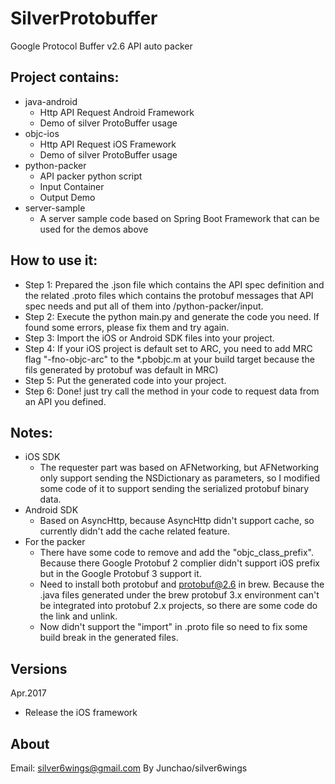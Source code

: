 # SilverProtobuffer

Google Protocol Buffer v2.6 API auto packer 

## Project contains:

- java-android
	- Http API Request Android Framework
	- Demo of silver ProtoBuffer usage
- objc-ios
	- Http API Request iOS Framework
	- Demo of silver ProtoBuffer usage
- python-packer
	- API packer python script
	- Input Container
	- Output Demo
- server-sample 
	- A server sample code based on Spring Boot Framework that can be used for the demos above

## How to use it:

- Step 1: Prepared the .json file which contains the API spec definition and the related .proto files which contains the protobuf messages that API spec needs and put all of them into /python-packer/input.
- Step 2: Execute the python main.py and generate the code you need. If found some errors, please fix them and try again.
- Step 3: Import the iOS or Android SDK files into your project. 
- Step 4: If your iOS project is default set to ARC, you need to add MRC flag "-fno-objc-arc" to the *.pbobjc.m at your build target because the fils generated by protobuf was default in MRC)
- Step 5: Put the generated code into your project.
- Step 6: Done! just try call the method in your code to request data from an API you defined.

## Notes:

- iOS SDK
	- The requester part was based on AFNetworking, but AFNetworking only support sending the NSDictionary as parameters, so I modified some code of it to support sending the serialized protobuf binary data.
- Android SDK
	- Based on AsyncHttp, because AsyncHttp didn't support cache, so currently didn't add the cache related feature.
- For the packer
	- There have some code to remove and add the "objc_class_prefix". Because there Google Protobuf 2 complier didn't support iOS prefix but in the Google Protobuf 3 support it.
	- Need to install both protobuf and protobuf@2.6 in brew. Because the .java files generated under the brew protobuf 3.x environment can't be integrated into protobuf 2.x projects, so there are some code do the link and unlink.
	- Now didn't support the "import" in .proto file so need to fix some build break in the generated files.
	
## Versions

Apr.2017

- Release the iOS framework


## About 
Email: silver6wings@gmail.com
By Junchao/silver6wings



